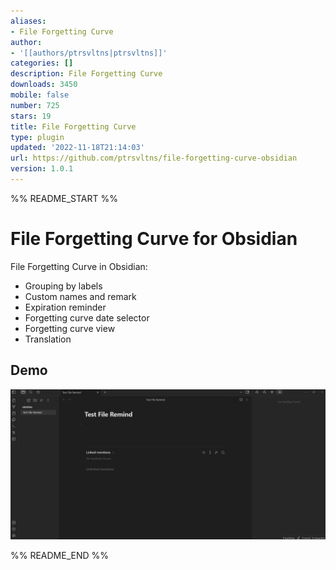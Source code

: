 ```yaml
---
aliases:
- File Forgetting Curve
author:
- '[[authors/ptrsvltns|ptrsvltns]]'
categories: []
description: File Forgetting Curve
downloads: 3450
mobile: false
number: 725
stars: 19
title: File Forgetting Curve
type: plugin
updated: '2022-11-18T21:14:03'
url: https://github.com/ptrsvltns/file-forgetting-curve-obsidian
version: 1.0.1
---
```


%% README_START %%

# File Forgetting Curve for Obsidian  

File Forgetting Curve in Obsidian:

- Grouping by labels  
- Custom names and remark  
- Expiration reminder  
- Forgetting curve date selector  
- Forgetting curve view  
- Translation  

## Demo  

![DEMO](https://raw.githubusercontent.com/ptrsvltns/file-forgetting-curve-obsidian/HEAD/doc/demo.gif)  


%% README_END %%